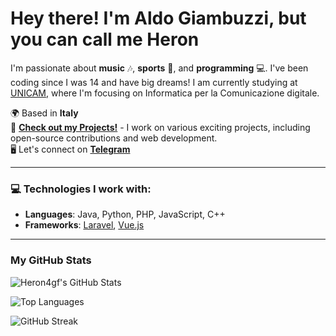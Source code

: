 # Hey there! I'm Aldo Giambuzzi, but you can call me Heron

I'm passionate about **music** 🎶, **sports** 🏅, and **programming** 💻. I've been coding since I was 14 and have big dreams! I am currently studying at [UNICAM](https://unicam.it), where I'm focusing on Informatica per la Comunicazione digitale.

🌍 Based in **Italy**  
📁 **[Check out my Projects!](https://hdev.it)** - I work on various exciting projects, including open-source contributions and web development.  
🖥️ Let's connect on **[Telegram](https://t.me/heron4gf)**  

---

### 💻 **Technologies I work with**:
- **Languages**: Java, Python, PHP, JavaScript, C++
- **Frameworks**: [Laravel](https://laravel.com), [Vue.js](https://vuejs.org)  

---

### <b>My GitHub Stats</b>

![Heron4gf's GitHub Stats](https://github-readme-stats.vercel.app/api?username=Heron4gf&theme=nord&show_icons=true&hide_border=true&count_private=true)

![Top Languages](https://github-readme-stats.vercel.app/api/top-langs/?username=Heron4gf&theme=nord&show_icons=true&hide_border=true&layout=compact)

![GitHub Streak](https://streak-stats.demolab.com?user=Heron4gf&theme=nord&hide_border=true)
